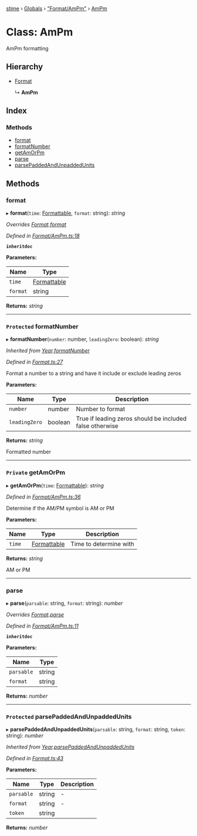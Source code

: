 [stime](../README.md) › [Globals](../globals.md) › ["Format/AmPm"](../modules/_format_ampm_.md) › [AmPm](_format_ampm_.ampm.md)

# Class: AmPm

AmPm formatting

## Hierarchy

* [Format](_format_.format.md)

  ↳ **AmPm**

## Index

### Methods

* [format](_format_ampm_.ampm.md#format)
* [formatNumber](_format_ampm_.ampm.md#protected-formatnumber)
* [getAmOrPm](_format_ampm_.ampm.md#private-getamorpm)
* [parse](_format_ampm_.ampm.md#parse)
* [parsePaddedAndUnpaddedUnits](_format_ampm_.ampm.md#protected-parsepaddedandunpaddedunits)

## Methods

###  format

▸ **format**(`time`: [Formattable](_formattable_.formattable.md), `format`: string): *string*

*Overrides [Format](_format_.format.md).[format](_format_.format.md#abstract-format)*

*Defined in [Format/AmPm.ts:18](https://github.com/TerenceJefferies/STime/blob/4756054/src/Format/AmPm.ts#L18)*

**`inheritdoc`** 

**Parameters:**

Name | Type |
------ | ------ |
`time` | [Formattable](_formattable_.formattable.md) |
`format` | string |

**Returns:** *string*

___

### `Protected` formatNumber

▸ **formatNumber**(`number`: number, `leadingZero`: boolean): *string*

*Inherited from [Year](_format_year_.year.md).[formatNumber](_format_year_.year.md#protected-formatnumber)*

*Defined in [Format.ts:27](https://github.com/TerenceJefferies/STime/blob/4756054/src/Format.ts#L27)*

Format a number to a string and have it include or exclude
leading zeros

**Parameters:**

Name | Type | Description |
------ | ------ | ------ |
`number` | number | Number to format |
`leadingZero` | boolean | True if leading zeros should be included false otherwise |

**Returns:** *string*

Formatted number

___

### `Private` getAmOrPm

▸ **getAmOrPm**(`time`: [Formattable](_formattable_.formattable.md)): *string*

*Defined in [Format/AmPm.ts:36](https://github.com/TerenceJefferies/STime/blob/4756054/src/Format/AmPm.ts#L36)*

Determine if the AM/PM symbol is AM or PM

**Parameters:**

Name | Type | Description |
------ | ------ | ------ |
`time` | [Formattable](_formattable_.formattable.md) | Time to determine with |

**Returns:** *string*

AM or PM

___

###  parse

▸ **parse**(`parsable`: string, `format`: string): *number*

*Overrides [Format](_format_.format.md).[parse](_format_.format.md#abstract-parse)*

*Defined in [Format/AmPm.ts:11](https://github.com/TerenceJefferies/STime/blob/4756054/src/Format/AmPm.ts#L11)*

**`inheritdoc`** 

**Parameters:**

Name | Type |
------ | ------ |
`parsable` | string |
`format` | string |

**Returns:** *number*

___

### `Protected` parsePaddedAndUnpaddedUnits

▸ **parsePaddedAndUnpaddedUnits**(`parsable`: string, `format`: string, `token`: string): *number*

*Inherited from [Year](_format_year_.year.md).[parsePaddedAndUnpaddedUnits](_format_year_.year.md#protected-parsepaddedandunpaddedunits)*

*Defined in [Format.ts:43](https://github.com/TerenceJefferies/STime/blob/4756054/src/Format.ts#L43)*

**Parameters:**

Name | Type | Description |
------ | ------ | ------ |
`parsable` | string | - |
`format` | string | - |
`token` | string |   |

**Returns:** *number*
